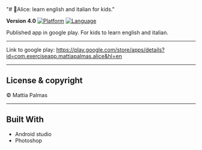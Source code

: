 "# 🐘Alice: learn english and italian for kids." 

**Version 4.0**
[![Platform](https://img.shields.io/badge/platform-android-green.svg?style=flat)](https://www.android.com/)
[![Language](https://img.shields.io/badge/platform-java-blue.svg?style=flat)](https://www.java.com/en/)

Published app in google play. For kids to learn english and italian.

___

Link to google play:
https://play.google.com/store/apps/details?id=com.exerciseapp.mattiapalmas.alice&hl=en
___

## License & copyright

© Mattia Palmas

---

## Built With

* Android studio
* Photoshop